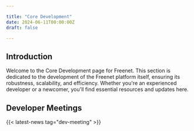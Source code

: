 ```yaml
---

title: "Core Development"  
date: 2024-06-11T00:00:00Z  
draft: false  

---
```


## Introduction

Welcome to the Core Development page for Freenet. This section is dedicated to the development of the Freenet platform itself, ensuring its robustness, scalability, and efficiency. Whether you're an experienced developer or a newcomer, you'll find essential resources and updates here.

## Developer Meetings

{{< latest-news tag="dev-meeting" >}}
